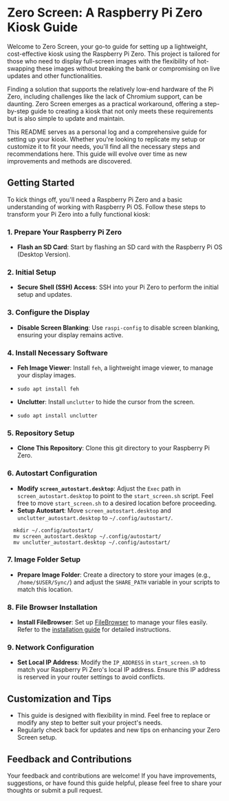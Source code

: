 
# Zero Screen: A Raspberry Pi Zero Kiosk Guide

Welcome to Zero Screen, your go-to guide for setting up a lightweight, cost-effective kiosk using the Raspberry Pi Zero. This project is tailored for those who need to display full-screen images with the flexibility of hot-swapping these images without breaking the bank or compromising on live updates and other functionalities.

Finding a solution that supports the relatively low-end hardware of the Pi Zero, including challenges like the lack of Chromium support, can be daunting. Zero Screen emerges as a practical workaround, offering a step-by-step guide to creating a kiosk that not only meets these requirements but is also simple to update and maintain.

This README serves as a personal log and a comprehensive guide for setting up your kiosk. Whether you're looking to replicate my setup or customize it to fit your needs, you'll find all the necessary steps and recommendations here. This guide will evolve over time as new improvements and methods are discovered.

## Getting Started

To kick things off, you'll need a Raspberry Pi Zero and a basic understanding of working with Raspberry Pi OS. Follow these steps to transform your Pi Zero into a fully functional kiosk:

### 1. Prepare Your Raspberry Pi Zero

-   **Flash an SD Card**: Start by flashing an SD card with the Raspberry Pi OS (Desktop Version).

### 2. Initial Setup

-   **Secure Shell (SSH) Access**: SSH into your Pi Zero to perform the initial setup and updates.

### 3. Configure the Display

-   **Disable Screen Blanking**: Use `raspi-config` to disable screen blanking, ensuring your display remains active.

### 4. Install Necessary Software

-   **Feh Image Viewer**: Install `feh`, a lightweight image viewer, to manage your display images.
    

-   `sudo apt install feh` 
    
-   **Unclutter**: Install `unclutter` to hide the cursor from the screen.
    

-   `sudo apt install unclutter` 
    

### 5. Repository Setup

-   **Clone This Repository**: Clone this git directory to your Raspberry Pi Zero.

### 6. Autostart Configuration

-   **Modify `screen_autostart.desktop`**: Adjust the `Exec` path in `screen_autostart.desktop` to point to the `start_screen.sh` script. Feel free to move `start_screen.sh` to a desired location before proceeding.
-   **Setup Autostart**: Move `screen_autostart.desktop` and `unclutter_autostart.desktop` to `~/.config/autostart/`.
    
  ```
    mkdir ~/.config/autostart/
    mv screen_autostart.desktop ~/.config/autostart/
    mv unclutter_autostart.desktop ~/.config/autostart/
  ```
    

### 7. Image Folder Setup

-   **Prepare Image Folder**: Create a directory to store your images (e.g., `/home/$USER/Sync/`) and adjust the `SHARE_PATH` variable in your scripts to match this location.

### 8. File Browser Installation

-   **Install FileBrowser**: Set up [FileBrowser](https://github.com/filebrowser/filebrowser) to manage your files easily. Refer to the [installation guide](https://filebrowser.org/installation) for detailed instructions.

### 9. Network Configuration

-   **Set Local IP Address**: Modify the `IP_ADDRESS` in `start_screen.sh` to match your Raspberry Pi Zero's local IP address. Ensure this IP address is reserved in your router settings to avoid conflicts.

## Customization and Tips

-   This guide is designed with flexibility in mind. Feel free to replace or modify any step to better suit your project's needs.
-   Regularly check back for updates and new tips on enhancing your Zero Screen setup.

## Feedback and Contributions

Your feedback and contributions are welcome! If you have improvements, suggestions, or have found this guide helpful, please feel free to share your thoughts or submit a pull request.
